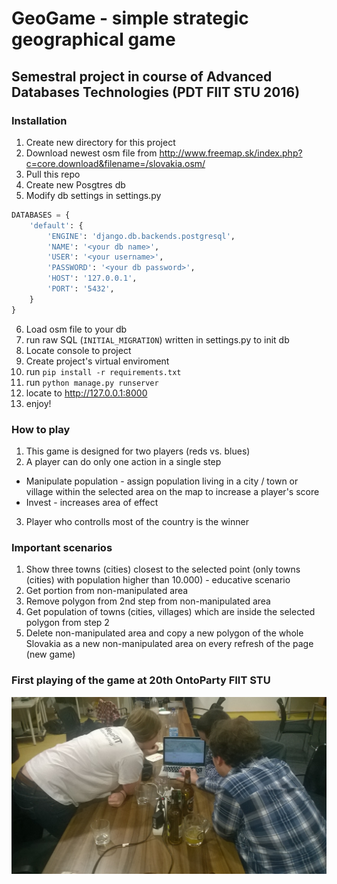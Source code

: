 # GeoGame - simple strategic geographical game
## Semestral project in course of Advanced Databases Technologies (PDT FIIT STU 2016)

### Installation
1. Create new directory for this project
2. Download newest osm file from http://www.freemap.sk/index.php?c=core.download&filename=/slovakia.osm/
3. Pull this repo
4. Create new Posgtres db
5. Modify db settings in settings.py 

```python
DATABASES = {
    'default': {
        'ENGINE': 'django.db.backends.postgresql',
        'NAME': '<your db name>',
        'USER': '<your username>',
        'PASSWORD': '<your db password>',
        'HOST': '127.0.0.1',
        'PORT': '5432',
    }
}
```

6. Load osm file to your db
7. run raw SQL (`INITIAL_MIGRATION`) written in settings.py to init db 
8. Locate console to project
9. Create project's virtual enviroment
10. run `pip install -r requirements.txt`
11. run `python manage.py runserver`
12. locate to http://127.0.0.1:8000
13. enjoy!

### How to play
1. This game is designed for two players (reds vs. blues)
2. A player can do only one action in a single step
  * Manipulate population - assign population living in a city / town or village within the selected area on the map to increase a player's score
  * Invest - increases area of effect
3. Player who controlls most of the country is the winner

### Important scenarios
1. Show three towns (cities) closest to the selected point (only towns (cities) with population higher than 10.000) - educative scenario
2. Get portion from non-manipulated area 
3. Remove polygon from 2nd step from non-manipulated area
4. Get population of towns (cities, villages) which are inside the selected polygon from step 2
5. Delete non-manipulated area and copy a new polygon of the whole Slovakia as a new non-manipulated area on every refresh of the page (new game)

### First playing of the game at 20th OntoParty FIIT STU
![](https://github.com/TheTomasJ/geogame/blob/master/sales_data/beta-testing.jpg)
